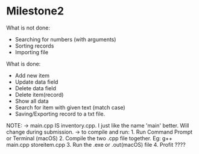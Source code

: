 # Milestone2

What is not done:
- Searching for numbers (with arguments)
- Sorting records
- Importing file

What is done:
- Add new item
- Update data field
- Delete data field
- Delete item(record)
- Show all data
- Search for item with given text (match case)
- Saving/Exporting record to a txt file.

NOTE: 
-> main.cpp IS inventory.cpp. I just like the name 'main' better. Will change during submission.
-> to compile and run:
    1. Run Command Prompt or Terminal (macOS)
    2. Compile the two .cpp file together. 
        Eg: g++ main.cpp storeitem.cpp
    3. Run the .exe or .out(macOS) file
    4. Profit ????

